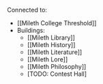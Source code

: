 Connected to:
- [[Mileth College Threshold]]
- Buildings:
	- [[Mileth Library]]
	- [[Mileth History]]
	- [[Mileth Literature]]
	- [[Mileth Lore]]
	- [[Mileth Philosophy]]
	- \[TODO: Contest Hall]
